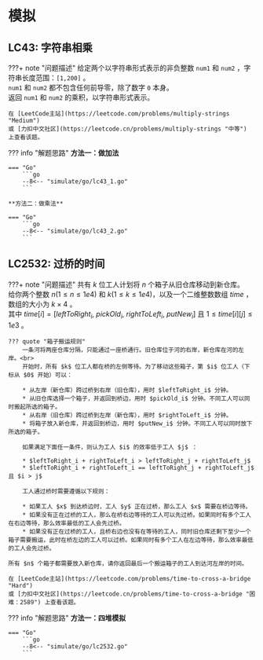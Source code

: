 # 模拟

## LC43: 字符串相乘

???+ note "问题描述"
    给定两个以字符串形式表示的非负整数 `num1` 和 `num2` ，字符串长度范围：`[1,200]` 。<br>
    `num1` 和 `num2` 都不包含任何前导零，除了数字 `0` 本身。<br>
    返回 `num1` 和 `num2` 的乘积，以字符串形式表示。

    在 [LeetCode主站](https://leetcode.com/problems/multiply-strings "Medium")
    或 [力扣中文社区](https://leetcode.cn/problems/multiply-strings "中等") 上查看该题。

??? info "解题思路"
    **方法一：做加法**

    === "Go"
        ```go
        --8<-- "simulate/go/lc43_1.go"
        ```

    **方法二：做乘法**

    === "Go"
        ```go
        --8<-- "simulate/go/lc43_2.go"
        ```

## LC2532: 过桥的时间

???+ note "问题描述"
    共有 $k$ 位工人计划将 $n$ 个箱子从旧仓库移动到新仓库。<br>
    给你两个整数 $n(1≤n≤1e4)$ 和 $k(1≤k≤1e4)$，以及一个二维整数数组 $time$ ，数组的大小为 $k \times 4$ 。<br>
    其中 $time[i] = [leftToRight_i,\ pickOld_i,\ rightToLeft_i,\ putNew_i]$ 且 $1≤time[i][j]≤1e3$ 。

    ??? quote "箱子搬运规则"
        一条河将两座仓库分隔，只能通过一座桥通行。旧仓库位于河的右岸，新仓库在河的左岸。<br>
        开始时，所有 $k$ 位工人都在桥的左侧等待。为了移动这些箱子，第 $i$ 位工人（下标从 $0$ 开始）可以：

        * 从左岸（新仓库）跨过桥到右岸（旧仓库），用时 $leftToRight_i$ 分钟。
        * 从旧仓库选择一个箱子，并返回到桥边，用时 $pickOld_i$ 分钟。不同工人可以同时搬起所选的箱子。
        * 从右岸（旧仓库）跨过桥到左岸（新仓库），用时 $rightToLeft_i$ 分钟。
        * 将箱子放入新仓库，并返回到桥边，用时 $putNew_i$ 分钟。不同工人可以同时放下所选的箱子。
        
        如果满足下面任一条件，则认为工人 $i$ 的效率低于工人 $j$ ：

        * $leftToRight_i + rightToLeft_i > leftToRight_j + rightToLeft_j$
        * $leftToRight_i + rightToLeft_i == leftToRight_j + rightToLeft_j$ 且 $i > j$
        
        工人通过桥时需要遵循以下规则：

        * 如果工人 $x$ 到达桥边时，工人 $y$ 正在过桥，那么工人 $x$ 需要在桥边等待。
        * 如果没有正在过桥的工人，那么在桥右边等待的工人可以先过桥。如果同时有多个工人在右边等待，那么效率最低的工人会先过桥。
        * 如果没有正在过桥的工人，且桥右边也没有在等待的工人，同时旧仓库还剩下至少一个箱子需要搬运，此时在桥左边的工人可以过桥。如果同时有多个工人在左边等待，那么效率最低的工人会先过桥。
    
    所有 $n$ 个箱子都需要放入新仓库，请你返回最后一个搬运箱子的工人到达河左岸的时间。

    在 [LeetCode主站](https://leetcode.com/problems/time-to-cross-a-bridge "Hard")
    或 [力扣中文社区](https://leetcode.cn/problems/time-to-cross-a-bridge "困难：2589") 上查看该题。

??? info "解题思路"
    **方法一：四堆模拟**

    === "Go"
        ```go
        --8<-- "simulate/go/lc2532.go"
        ```
